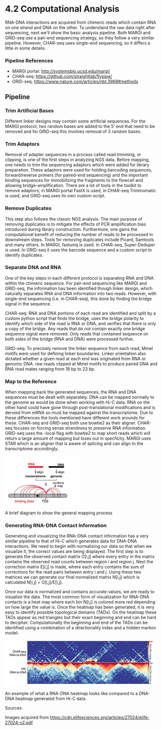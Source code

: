 # 4.2 Computational Analysis

RNA-DNA interactions are acquired from chimeric reads which contain RNA on one strand and DNA on the other. To understand the raw data right after sequencing, next we'll show the basic analysis pipeline. Both MARGI and GRID-seq use a pair-end sequencing strategy, so they follow a very similar pipeline. However, CHAR-seq uses single-end sequencing, so it differs a little in some details.

### Pipeline References
* MARGI portal: http://systemsbio.ucsd.edu/margi/
* CHAR-seq: https://github.com/straightlab/flypipe/
* GRID-seq: https://www.nature.com/articles/nbt.3968#methods

## Pipeline

### Trim Artificial Bases
Different linker designs may contain some artificial sequences. For the MARGI protocol, two random bases are added to the 5’ end that need to be removed and for GRID-seq this involves removal of 3 random bases. 

### Trim Adaptors
Removal of adapter sequences in a process called read trimming, or clipping, is one of the first steps in analyzing NGS data. Before mapping, one needs to trim the sequencing adaptors which were added for library preparation. These adaptors were used for holding barcoding sequences, forward/reverse primers (for paired-end sequencing) and the important binding sequences for immobilizing the fragments to the flowcell and allowing bridge-amplification. There are a lot of tools in the toolkit to remove adaptors; in MARGI portal FastX is used, in CHAR-seq Trimmomatic is used, and GRID-seq uses its own custom script.

### Remove Duplicates
This step also follows the classic NGS analysis. The main purpose of removing duplicates is to mitigate the effects of PCR amplification bias introduced during library construction. Furthermore, one gains the computational benefit of reducing the number of reads to be processed in downstream steps. Tools for removing duplicates include Picard, Samtools and many others. In MARGI, fastuniq is used. In CHAR-seq, Super-Deduper is used. In GRID-seq it uses the barcode sequence and a custom script to identify duplicates.

### Separate DNA and RNA
One of the key steps in each different protocol is separating RNA and DNA within the chimeric sequence. For pair-end sequencing like MARGI and GRID-seq, the information has been identified though linker design, which naturally separates RNA and DNA information into two reads. However, with single-end sequencing (i.e. in CHAR-seq), this done by finding the bridge signal in the sequence.

CHAR-seq: RNA and DNA portions of each read are identified and split by a custom python script that finds the bridge, uses the bridge polarity to identify which side of the read is RNA or DNA, and verifies that there is only a copy of the bridge. Any reads that do not contain exactly one bridge sequence signal were removed. Only reads that contained sequence on both sides of the bridge (RNA and DNA) were processed further.

GRID-seq: To precisely remove the linker sequence from each read, MmeI motifs were used for defining linker boundaries. Linker orientation also dictated whether a given read at each end was originated from RNA or genomic DNA. raw reads clipped at MmeI motifs to produce paired DNA and RNA read mates ranging from 18 bp to 23 bp.

### Map to the Reference
When mapping back the generated sequences, the RNA and DNA sequences must be dealt with separately. DNA can be mapped normally to the genome as would be done when working with Hi-C data. RNA on the other hand could have gone through post-translational modifications and is dervied from mRNA so must be mapped against the transcriptome. Due to these differences the tools mentioned have different work arounds for these. CHAR-seq and GRID-seq both use bowtie2 as their aligner. CHAR-seq focuses on forcing sense strandness to preserve RNA information. GRID-seq uses the -local flag with bowtie2 to map short reads which will return a large amount of mapping but loses out in specficity. MARGI uses STAR which is an aligner that is aware of splicing and can align to the transcriptome accordingly. 

![Figure1](https://github.com/tgroth97/BENG183/blob/master/mapping.png)

A brief diagram to show the general mapping process


### Generating RNA-DNA Contact Information
Generating and visualizing the RNA-DNA contact information has a very similar pipeline to that of Hi-C which generates data for DNA-DNA interactions. We need to begin with normalizing our data so that when we visualize it, the correct values are being displayed. The first step is to generate the observed contact matrix O[i,j] where every entry in the matrix contains the observed read counts between region i and region j. Next the correction matrix E[i,j] is made, where each entry contains the sum of corrections for the read pairs between entry i and j. Using these two matrices we can generate our final normalized matrix N[i,j] which is calculated N[i,j] = O[i,j]/E[i,j].

Once our data is normalized and contains accurate values, we are ready to visualize the data. The most common form of visualization for RNA-DNA contacts is a heat map where each bin N[i,j] is colored more red depending on how large the value is. Once the heatmap has been generated, it is very easy to identify possible topological domains (TADs). On the heatmap these TADs appear as red triangles but their exact beginning and end can be hard to decipher. Computationally the beginning and end of the TADs can be identified using a combination of a directionality index and a hidden markov model.

![Figure2](https://github.com/tgroth97/BENG183/blob/master/contact_matrix.png)

An example of what a RNA-DNA heatmap looks like compared to a DNA-DNA heatmap generated from Hi-C data.



Sources:

Images acquired from https://cdn.elifesciences.org/articles/27024/elife-27024-v2.pdf

